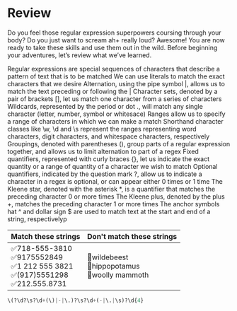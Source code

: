 # Review

Do you feel those regular expression superpowers coursing through your body? Do you just want to scream ah+ really loud? Awesome! You are now ready to take these skills and use them out in the wild. Before beginning your adventures, let’s review what we’ve learned.

Regular expressions are special sequences of characters that describe a pattern of text that is to be matched
We can use literals to match the exact characters that we desire
Alternation, using the pipe symbol |, allows us to match the text preceding or following the |
Character sets, denoted by a pair of brackets [], let us match one character from a series of characters
Wildcards, represented by the period or dot ., will match any single character (letter, number, symbol or whitesace)
Ranges allow us to specify a range of characters in which we can make a match
Shorthand character classes like \w, \d and \s represent the ranges representing word characters, digit characters, and whitespace characters, respectively
Groupings, denoted with parentheses (), group parts of a regular expression together, and allows us to limit alternation to part of a regex
Fixed quantifiers, represented with curly braces {}, let us indicate the exact quantity or a range of quantity of a character we wish to match
Optional quantifiers, indicated by the question mark ?, allow us to indicate a character in a regex is optional, or can appear either 0 times or 1 time
The Kleene star, denoted with the asterisk *, is a quantifier that matches the preceding character 0 or more times
The Kleene plus, denoted by the plus +, matches the preceding character 1 or more times
The anchor symbols hat ^ and dollar sign $ are used to match text at the start and end of a string, respectivelyp

| Match these strings                                          | Don't match these strings                             |
| ------------------------------------------------------------ | ----------------------------------------------------- |
| ✅718-555-3810 <br />✅9175552849 <br />✅1 212 555 3821 <br />✅(917)5551298 <br />✅212.555.8731 | 🚫wildebeest <br />🚫hippopotamus <br />🚫woolly mammoth |



```python
\(?\d?\s?\d+(\)|-|\.)?\s?\d+(-|\.|\s)?\d{4}
```





